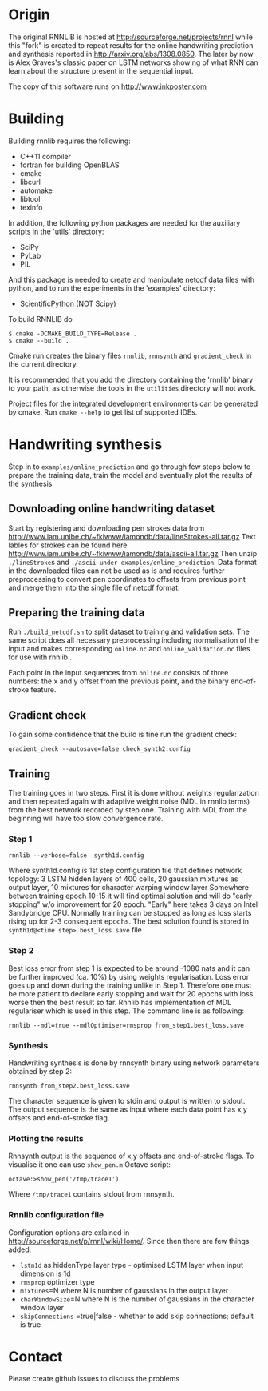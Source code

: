 # Origin

The original RNNLIB is hosted at http://sourceforge.net/projects/rnnl
while this "fork" is created to repeat results for the 
online handwriting prediction and synthesis reported in 
http://arxiv.org/abs/1308.0850. The later by now is Alex Graves's classic 
paper on LSTM networks showing of what RNN can learn about the
structure present in the sequential input.

The copy of this software runs on http://www.inkposter.com


# Building

Building rnnlib requires the following:

* C++11 compiler
* fortran for building OpenBLAS
* cmake
* libcurl
* automake
* libtool
* texinfo

In addition, the following python packages are needed for the auxiliary scripts in the 'utils' directory:

* SciPy
* PyLab
* PIL

And this package is needed to create and manipulate netcdf data files with python, and to run the experiments in the 'examples' directory:

* ScientificPython (NOT Scipy)

To build RNNLIB do

``` shell
$ cmake -DCMAKE_BUILD_TYPE=Release .
$ cmake --build .
```

Cmake run creates the binary files `rnnlib`, `rnnsynth` and `gradient_check` in the current directory. 

It is recommended that you add the directory containing the 'rnnlib' binary to your path,
as otherwise the tools in the `utilities` directory will not work.

Project files for the integrated development environments can be generated by cmake. Run `cmake --help`
to get list of supported IDEs.

 
# Handwriting synthesis

Step in to `examples/online_prediction` and go through few steps below to prepare the 
training data, train the model and eventually plot the results of the synthesis

## Downloading online handwriting dataset

Start by registering and downloading pen strokes data from 
http://www.iam.unibe.ch/~fkiwww/iamondb/data/lineStrokes-all.tar.gz
Text lables for strokes can be found here
http://www.iam.unibe.ch/~fkiwww/iamondb/data/ascii-all.tar.gz
Then unzip `./lineStroke`s and `./ascii under examples/online_prediction`.
Data format in the downloaded files can not be used as is 
and requires further preprocessing to convert pen coordinates to offsets from
previous point and merge them into the single file of netcdf format.

## Preparing the training data

Run `./build_netcdf.sh` to split dataset to training and validation sets. 
The same script does all necessary preprocessing including normalisation
of the input and makes corresponding `online.nc` and `online_validation.nc` 
files for use with rnnlib .

Each point in the input sequences from `online.nc` consists of three numbers: 
the x and y offset from the previous point, and the binary end-of-stroke feature.

## Gradient check

To gain some confidence that the build is fine run the gradient check:

``` shell
gradient_check --autosave=false check_synth2.config
```

## Training

The training goes in two steps. First it is done without weights regularization
and then repeated again with adaptive weight noise (MDL in rnnlib terms) from the
best network recorded by step one. Training with MDL from the beginning will have
too slow convergence rate.

### Step 1

``` shell
rnnlib --verbose=false  synth1d.config
```

Where synth1d.config is 1st step configuration file that defines network topology:
3 LSTM hidden layers of 400 cells, 20 gaussian mixtures as output layer, 10 mixtures
for character warping window layer
Somewhere between training epoch 10-15 it will find optimal solution and will do
"early stopping" w/o improvement for 20 epoch. "Early" here takes 3 days on Intel
Sandybridge CPU. Normally training can be stopped as long as loss starts rising up
for 2-3 consequent epochs.
The best solution found is stored in `synth1d@<time step>.best_loss.save` file

### Step 2

Best loss error from step 1 is expected to be around -1080 nats and it can be further
improved (ca. 10%) by using weights regularisation. Loss error goes up and down during the
training unlike in Step 1. Therefore one must be more patient to declare early stopping and 
wait for 20 epochs with loss worse then the best result so far. Rnnlib has implementation
of MDL regulariser which is used in this step. The command line is as following:

``` shell
rnnlib --mdl=true --mdlOptimiser=rmsprop from_step1.best_loss.save
```

### Synthesis

Handwriting synthesis is done by rnnsynth binary using network parameters obtained by
step 2:

``` shell
rnnsynth from_step2.best_loss.save
```

The character sequence is given to stdin and output is written to stdout. The output sequence
is the same as input where each data point has x,y offsets and end-of-stroke flag.

### Plotting the results

Rnnsynth output is the sequence of x,y offsets and end-of-stroke flags. To visualise it one
can use `show_pen.m` Octave script:

``` shell
octave:>show_pen('/tmp/trace1')
```

Where `/tmp/trace1` contains stdout from rnnsynth.

### Rnnlib configuration file

Configuration options are exlained in http://sourceforge.net/p/rnnl/wiki/Home/. Since then
there are few things added:
* `lstm1d` as hiddenType layer type - optimised LSTM layer when input dimension is 1d
* `rmsprop` optimizer type
* `mixtures`=N where N is number of gaussians in the output layer
* `charWindowSize`=N where N is the number of gaussians in the character window layer
* `skipConnections` =true|false - whether to add skip connections; default is true

# Contact

Please create github issues to discuss the problems

